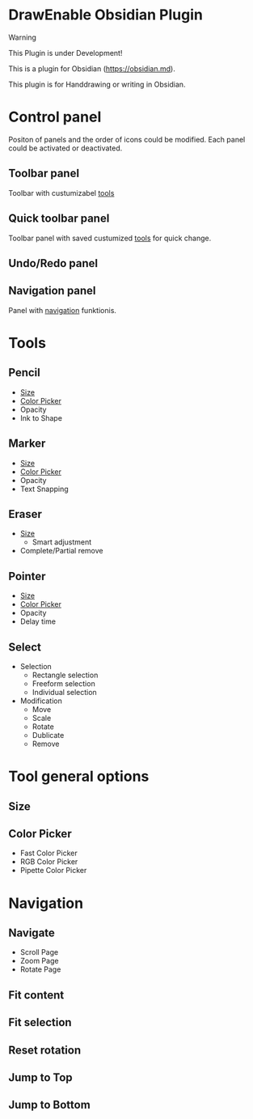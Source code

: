# DrawEnable Obsidian Plugin
> [!WARNING]  
> This Plugin is under Development!

This is a plugin for Obsidian (https://obsidian.md).

This plugin is for Handdrawing or writing in Obsidian.

# Control panel
Positon of panels and the order of icons could be modified. Each panel could be activated or deactivated.
## Toolbar panel
Toolbar with custumizabel [tools](#tools)
## Quick toolbar panel
Toolbar panel with saved custumized [tools](#tools) for quick change.
## Undo/Redo panel
## Navigation panel
Panel with [navigation](#navigation) funktionis.


# Tools
## Pencil
- [Size](#Size)
- [Color Picker](#Color_Picker)
- Opacity
- Ink to Shape
## Marker
- [Size](#Size)
- [Color Picker](#Color_Picker)
- Opacity
- Text Snapping
## Eraser
- [Size](#Size)
  - Smart adjustment
- Complete/Partial remove
## Pointer
- [Size](#Size)
- [Color Picker](#Color_Picker)
- Opacity
- Delay time
## Select
- Selection
  - Rectangle selection
  - Freeform selection
  - Individual selection
- Modification
  - Move
  - Scale
  - Rotate
  - Dublicate
  - Remove

# Tool general options
## Size
## Color Picker
- Fast Color Picker
- RGB Color Picker
- Pipette Color Picker

# Navigation
## Navigate
- Scroll Page
- Zoom Page
- Rotate Page
## Fit content
## Fit selection
## Reset rotation
## Jump to Top
## Jump to Bottom
